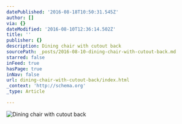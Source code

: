 ```yaml
---
datePublished: '2016-08-18T10:50:31.545Z'
author: []
via: {}
dateModified: '2016-08-10T12:36:14.502Z'
title: ''
publisher: {}
description: Dining chair with cutout back
sourcePath: _posts/2016-08-10-dining-chair-with-cutout-back.md
starred: false
inFeed: true
hasPage: true
inNav: false
url: dining-chair-with-cutout-back/index.html
_context: 'http://schema.org'
_type: Article

---
```

![Dining chair with cutout back](https://imgflo.herokuapp.com/graph/vahj1ThiexotieMo/de119c1592df90e9c05661fc9a0619b0/croprotate.jpg?cropheight=2448&cropwidth=2448&degrees=-90&input=https%3A%2F%2Fthe-grid-user-content.s3-us-west-2.amazonaws.com%2F862dc24d-f01e-4e31-a864-9cbea6a965d7.jpg&x=0&y=0)